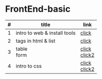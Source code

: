 # FrontEnd-basic
|#|title|link|
|-|-|-|
|1|intro to web & install tools |[click ](./classes/class.md)
|2|tags in html & list | [click](./classes/index.html)
|3| table <br> form | [click]( ./classes/home.html )<br> [click2](./classes/form.html)
|4| intro to css | [click](./classes/try.html)<br> [click2](./css/style.css)
